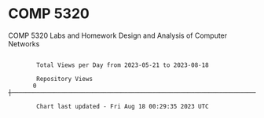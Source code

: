 # COMP 5320
COMP 5320 Labs and Homework 
Design and Analysis of Computer Networks

```

        Total Views per Day from 2023-05-21 to 2023-08-18

        Repository Views
       0 ┼─────────────────────────────────────────────────────────────────────────────────────────

        Chart last updated - Fri Aug 18 00:29:35 2023 UTC
        
```
